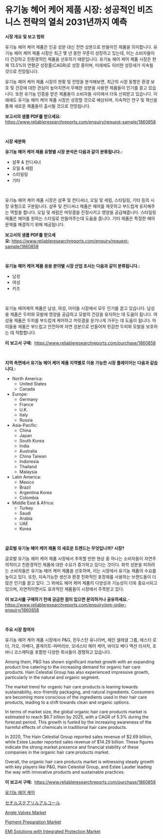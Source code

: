 <p><h1>유기농 헤어 케어 제품 시장: 성공적인 비즈니스 전략의 열쇠 2031년까지 예측</h1></p><p><strong>시장 개요 및 보고 범위</strong></p>
<p><p>유기농 헤어 케어 제품은 인공 성분 대신 천연 성분으로 만들어진 제품을 의미합니다. 유기농 헤어 케어 제품 시장은 최근 몇 년 동안 꾸준히 성장하고 있는데, 이는 소비자들이 더 건강하고 친환경적인 제품을 선호하기 때문입니다. 유기농 헤어 케어 제품 시장은 현재 13.5%의 연평균 성장률(CAGR)로 성장 중이며, 미래에도 이러한 성장세가 지속될 것으로 전망됩니다.</p><p>유기농 헤어 케어 제품 시장의 현황 및 전망을 분석해보면, 최근의 시장 동향은 환경 보호 및 건강에 대한 관심이 높아지면서 무해한 성분을 사용한 제품들이 인기를 끌고 있습니다. 또한 유기농 인증을 받은 제품들이 소비자들 사이에서 더욱 신뢰받고 있습니다. 미래에도 유기농 헤어 케어 제품 시장은 성장할 것으로 예상되며, 지속적인 연구 및 혁신을 통해 새로운 제품들이 출시될 것으로 전망됩니다.</p></p>
<p><strong>보고서의 샘플 PDF를 받으세요:</strong> <a href="https://www.reliableresearchreports.com/enquiry/request-sample/1860858">https://www.reliableresearchreports.com/enquiry/request-sample/1860858</a></p>
<p>&nbsp;</p>
<p><strong>시장 세분화</strong></p>
<p><strong>유기농 헤어 케어 제품 유형별 시장 분석은 다음과 같이 분류됩니다.:</strong></p>
<p><ul><li>샴푸 & 컨디셔너</li><li>오일 & 세럼</li><li>스타일링</li><li>기타</li></ul></p>
<p>&nbsp;</p>
<p><p>유기농 헤어 케어 제품 시장은 샴푸 및 컨디셔너, 오일 및 세럼, 스타일링, 기타 등의 시장 유형으로 구분됩니다. 샴푸 및 컨디셔너 제품은 헤어를 깨끗하고 부드럽게 유지해주는 역할을 합니다. 오일 및 세럼은 머릿결을 진정시키고 영양을 공급해줍니다. 스타일링 제품은 헤어를 원하는 스타일로 만들어주는데 도움을 줍니다. 기타 제품은 특정한 헤어 문제를 해결하기 위해 제공됩니다.</p></p>
<p><strong>보고서의 샘플 PDF를 받으세요:</strong>&nbsp;<a href="https://www.reliableresearchreports.com/enquiry/request-sample/1860858">https://www.reliableresearchreports.com/enquiry/request-sample/1860858</a></p>
<p>&nbsp;</p>
<p><strong> 유기농 헤어 케어 제품 응용 분야별 시장 산업 조사는 다음과 같이 분류됩니다.:</strong></p>
<p><ul><li>남성</li><li>여성</li><li>키즈</li></ul></p>
<p>&nbsp;</p>
<p><p>유기농 헤어케어 제품은 남성, 여성, 아이들 시장에서 모두 인기를 끌고 있습니다. 남성용 제품은 두피와 모발에 영양을 공급하고 모발의 건강을 유지하는 데 도움이 됩니다. 여성용 제품은 두피를 부드럽게 케어하고 머릿결을 윤기나게 가꾸는 데 도움이 됩니다. 아이들용 제품은 부드럽고 안전하며 자연 성분으로 만들어져 민감한 두피와 모발을 보호하는 데 적합합니다.</p></p>
<p><strong>이 보고서 구매:</strong>&nbsp; <a href="https://www.reliableresearchreports.com/purchase/1860858">https://www.reliableresearchreports.com/purchase/1860858</a></p>
<p>&nbsp;</p>
<p><strong>지역 측면에서 유기농 헤어 케어 제품 지역별로 이용 가능한 시장 플레이어는 다음과 같습니다.:</strong></p>
<p><ul>
    <li>
        North America:
        <ul>
            <li>United States</li>
            <li>Canada</li>
        </ul>
    </li>
    <li>
        Europe:
        <ul>
            <li>Germany</li>
            <li>France</li>
            <li>U.K.</li>
            <li>Italy</li>
            <li>Russia</li>
        </ul>
    </li>
    <li>
        Asia-Pacific:
        <ul>
            <li>China</li>
            <li>Japan</li>
            <li>South Korea</li>
            <li>India</li>
            <li>Australia</li>
            <li>China Taiwan</li>
            <li>Indonesia</li>
            <li>Thailand</li>
            <li>Malaysia</li>
        </ul>
    </li>
    <li>
        Latin America:
        <ul>
            <li>Mexico</li>
            <li>Brazil</li>
            <li>Argentina Korea</li>
            <li>Colombia</li>
        </ul>
    </li>
    <li>
        Middle East & Africa:
        <ul>
            <li>Turkey</li>
            <li>Saudi</li>
            <li>Arabia</li>
            <li>UAE</li>
            <li>Korea</li>
        </ul>
    </li>
    </ul></p>
<p>&nbsp;</p>
<p><strong>글로벌 유기농 헤어 케어 제품 의 새로운 트렌드는 무엇입니까? 시장?</strong></p>
<p><p>글로벌 유기농 헤어 케어 제품 시장에서 주목할 만한 현상 중 하나는 소비자들이 자연주의적이고 친환경적인 제품에 대한 수요가 증가하고 있다는 것이다. 화학 성분을 피하려는 소비자들은 유기농 헤어 케어 제품을 선호하며, 이는 시장에서 유기농 제품의 수요를 높이고 있다. 또한, 지속가능한 생산과 환경 친화적인 포장재를 사용하는 브랜드들이 더 많은 인기를 끌고 있다. 그 외에도 헤어 케어 제품의 다양성과 기능성이 더욱 중요시되고 있으며, 자연적이면서도 효과적인 제품들이 시장에서 주목받고 있다.</p></p>
<p><strong>이 보고서를 구매하기 전에 궁금한 점이 있으면 문의하거나 공유하세요.</strong>- <a href="https://www.reliableresearchreports.com/enquiry/pre-order-enquiry/1860858">https://www.reliableresearchreports.com/enquiry/pre-order-enquiry/1860858</a></p>
<p>&nbsp;</p>
<p><strong>주요 시장 참여자</strong></p>
<p><p>유기농 헤어 케어 제품 시장에서 P&G, 힌두스탄 유니리버, 헤인 셀레셜 그룹, 에스티 로더, 가오, 아베다, 콜게이트-파머리브, 오네스타 헤어 케어, 바이오 베다 액션 리서치, 조바니 코스메틱을 포함한 다양한 회사들이 경쟁하고 있습니다. </p><p>Among them, P&G has shown significant market growth with an expanding product line catering to the increasing demand for organic hair care products. Hain Celestial Group has also experienced impressive growth, particularly in the natural and organic segment. </p><p>The market trend for organic hair care products is leaning towards sustainability, eco-friendly packaging, and natural ingredients. Consumers are becoming more conscious of the ingredients used in their hair care products, leading to a shift towards clean and organic options.</p><p>In terms of market size, the global organic hair care products market is estimated to reach $6.7 billion by 2025, with a CAGR of 5.3% during the forecast period. This growth is fueled by the increasing awareness of the harmful effects of chemicals in traditional hair care products.</p><p>In 2020, The Hain Celestial Group reported sales revenue of $2.69 billion, while Estee Lauder reported sales revenue of $14.29 billion. These figures indicate the strong market presence and financial stability of these companies in the organic hair care products market.</p><p>Overall, the organic hair care products market is witnessing steady growth with key players like P&G, Hain Celestial Group, and Estee Lauder leading the way with innovative products and sustainable practices.</p></p>
<p><strong>이 보고서 구매:</strong>&nbsp;&nbsp;<a href="https://www.reliableresearchreports.com/purchase/1860858">https://www.reliableresearchreports.com/purchase/1860858</a></p>
<p><p><a href="https://github.com/fredrickeglers/Market-Research-Report-List-1/blob/main/8841365191281.md">유기농 헤어 케어</a></p><p><a href="https://github.com/hwbcz413288296/Market-Research-Report-List-1/blob/main/1495726191436.md">セチルステアリルアルコール</a></p><p><a href="https://view.publitas.com/reportprime-1/angle-valves-market-research-report-provides-critical-insights-that-can-help-shape-business-development-and-investment-strategies/">Angle Valves Market</a></p><p><a href="https://github.com/Chiragrp22/Market-Research-Report-List-3/blob/main/pigment-preparation-market.md">Pigment Preparation Market</a></p><p><a href="https://summer-dogwood-3e9.notion.site/EMI-Solutions-with-Integrated-Protection-Market-with-the-goal-of-estimating-the-market-size-and-futu-29101ab4e1f04939954ca1d4b6a41074">EMI Solutions with Integrated Protection Market</a></p></p>
